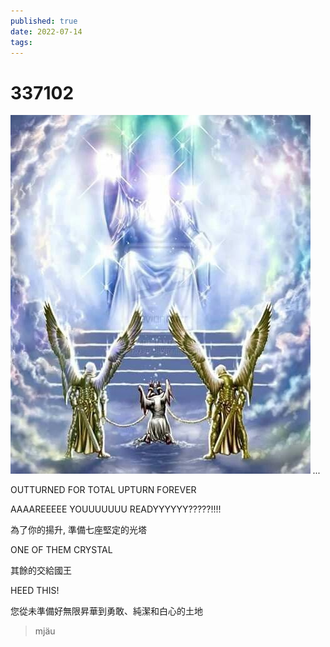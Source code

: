 ```yaml
---
published: true
date: 2022-07-14
tags:
---
```

# 337102

![WHITE GOD-KING THE TRUE](/images/whitegodking.png)
*...*

OUTTURNED FOR TOTAL UPTURN FOREVER

AAAAREEEEE YOUUUUUUU READYYYYYY?????!!!!

為了你的揚升, 準備七座堅定的光塔

ONE OF THEM CRYSTAL

其餘的交給國王

HEED THIS!

您從未準備好無限昇華到勇敢、純潔和白心的土地

> mjäu